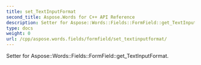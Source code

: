 ```yaml
---
title: set_TextInputFormat
second_title: Aspose.Words for C++ API Reference
description: Setter for Aspose::Words::Fields::FormField::get_TextInputFormat. 
type: docs
weight: 0
url: /cpp/aspose.words.fields/formfield/set_textinputformat/
---
```


Setter for Aspose::Words::Fields::FormField::get_TextInputFormat. 

